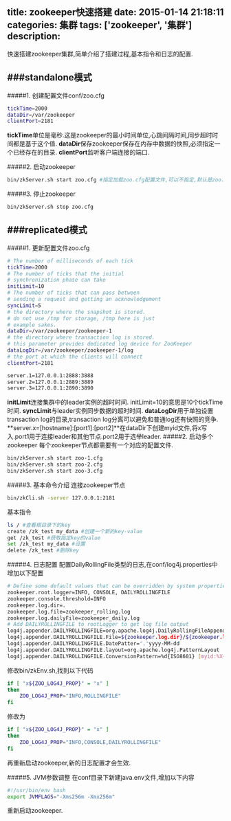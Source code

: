  title: zookeeper快速搭建
date: 2015-01-14 21:18:11 
categories: 集群
tags: ['zookeeper', '集群'] 
description:
---
快速搭建zookeeper集群,简单介绍了搭建过程,基本指令和日志的配置.
<!--more-->
###standalone模式
---
#####1. 创建配置文件conf/zoo.cfg
~~~sh
tickTime=2000
dataDir=/var/zookeeper
clientPort=2181
~~~
**tickTime**单位是毫秒.这是zookeeper的最小时间单位,心跳间隔时间,同步超时时间都是基于这个值.
**dataDir**保存zookeeper保存在内存中数据的快照,必须指定一个已经存在的目录.
**clientPort**监听客户端连接的端口.

#####2. 启动zookeeper
~~~sh
bin/zkServer.sh start zoo.cfg #指定加载zoo.cfg配置文件,可以不指定,默认是zoo.cfg
~~~

#####3. 停止zookeeper
~~~sh
bin/zkServer.sh stop zoo.cfg
~~~

###replicated模式
---
#####1. 更新配置文件zoo.cfg
~~~sh
# The number of milliseconds of each tick
tickTime=2000
# The number of ticks that the initial 
# synchronization phase can take
initLimit=10
# The number of ticks that can pass between 
# sending a request and getting an acknowledgement
syncLimit=5
# the directory where the snapshot is stored.
# do not use /tmp for storage, /tmp here is just 
# example sakes.
dataDir=/var/zookeeper/zookeeper-1
# the directory where transaction log is stored.
# this parameter provides dedicated log device for ZooKeeper
dataLogDir=/var/zookeeper/zookeeper-1/log
# the port at which the clients will connect
clientPort=2181

server.1=127.0.0.1:2888:3888
server.2=127.0.0.1:2889:3889
server.3=127.0.0.1:2890:3890
~~~

**initLimit**连接集群中的leader实例的超时时间. initLimit=10的意思是10个tickTime时间.
**syncLimit**与leader实例同步数据的超时时间.
**dataLogDir**用于单独设置transaction log的目录,transaction log分离可以避免和普通log还有快照的竞争.
**server.x=[hostname]:[port1]:[port2]**在dataDir下创建myid文件,将x写入.port1用于连接leader和其他节点.port2用于选举leader.
#####2. 启动多个zookeeper
每个zookeeper节点都需要有一个对应的配置文件.  

~~~sh
bin/zkServer.sh start zoo-1.cfg
bin/zkServer.sh start zoo-2.cfg
bin/zkServer.sh start zoo-3.cfg
~~~
#####3. 基本命令介绍
连接zookeeper节点

~~~sh
bin/zkCli.sh -server 127.0.0.1:2181
~~~
基本指令

~~~sh
ls / #查看根目录下的key
create /zk_test my_data #创建一个新的key-value
get /zk_test #获取指定key的value
set /zk_test my_data #设置
delete /zk_test #删除key
~~~

#####4. 日志配置
配置DailyRollingFile类型的日志,在conf/log4j.properties中增加以下配置

~~~sh
# Define some default values that can be overridden by system properties
zookeeper.root.logger=INFO, CONSOLE, DAILYROLLINGFILE
zookeeper.console.threshold=INFO
zookeeper.log.dir=.
zookeeper.log.file=zookeeper_rolling.log
zookeeper.log.dailyFile=zookeeper_daily.log
# Add DAILYROLLINGFILE to rootLogger to get log file output
log4j.appender.DAILYROLLINGFILE=org.apache.log4j.DailyRollingFileAppender
log4j.appender.DAILYROLLINGFILE.File=${zookeeper.log.dir}/${zookeeper.log.dailyFile}
log4j.appender.DAILYROLLINGFILE.DatePatter='.'yyyy-MM-dd
log4j.appender.DAILYROLLINGFILE.layout=org.apache.log4j.PatternLayout
log4j.appender.DAILYROLLINGFILE.ConversionPattern=%d{ISO8601} [myid:%X{myid}] - %-5p [%t:%C{1}@%L] - %m%
~~~
修改bin/zkEnv.sh,找到以下代码

~~~sh
if [ "x${ZOO_LOG4J_PROP}" = "x" ]
then
    ZOO_LOG4J_PROP="INFO,ROLLINGFILE"
fi
~~~
修改为

~~~sh
if [ "x${ZOO_LOG4J_PROP}" = "x" ]
then
    ZOO_LOG4J_PROP="INFO,CONSOLE,DAILYROLLINGFILE"
fi
~~~
再重新启动zookeeper,新的日志配置才会生效.

#####5. JVM参数调整
在conf目录下新建java.env文件,增加以下内容

~~~sh
#!/usr/bin/env bash
export JVMFLAGS="-Xms256m -Xmx256m"
~~~
重新启动zookeeper.


